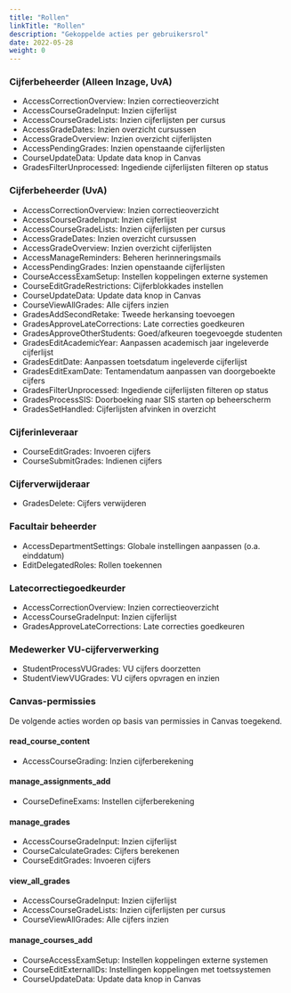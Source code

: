 ```yaml
---
title: "Rollen"
linkTitle: "Rollen"
description: "Gekoppelde acties per gebruikersrol"
date: 2022-05-28
weight: 0
---
```


### Cijferbeheerder (Alleen Inzage, UvA)

- AccessCorrectionOverview: Inzien correctieoverzicht
- AccessCourseGradeInput: Inzien cijferlijst
- AccessCourseGradeLists: Inzien cijferlijsten per cursus
- AccessGradeDates: Inzien overzicht cursussen
- AccessGradeOverview: Inzien overzicht cijferlijsten
- AccessPendingGrades: Inzien openstaande cijferlijsten
- CourseUpdateData: Update data knop in Canvas
- GradesFilterUnprocessed: Ingediende cijferlijsten filteren op status

### Cijferbeheerder (UvA)

- AccessCorrectionOverview: Inzien correctieoverzicht
- AccessCourseGradeInput: Inzien cijferlijst
- AccessCourseGradeLists: Inzien cijferlijsten per cursus
- AccessGradeDates: Inzien overzicht cursussen
- AccessGradeOverview: Inzien overzicht cijferlijsten
- AccessManageReminders: Beheren herinneringsmails
- AccessPendingGrades: Inzien openstaande cijferlijsten
- CourseAccessExamSetup: Instellen koppelingen externe systemen
- CourseEditGradeRestrictions: Cijferblokkades instellen
- CourseUpdateData: Update data knop in Canvas
- CourseViewAllGrades: Alle cijfers inzien
- GradesAddSecondRetake: Tweede herkansing toevoegen
- GradesApproveLateCorrections: Late correcties goedkeuren
- GradesApproveOtherStudents: Goed/afkeuren toegevoegde studenten
- GradesEditAcademicYear: Aanpassen academisch jaar ingeleverde cijferlijst
- GradesEditDate: Aanpassen toetsdatum ingeleverde cijferlijst
- GradesEditExamDate: Tentamendatum aanpassen van doorgeboekte cijfers
- GradesFilterUnprocessed: Ingediende cijferlijsten filteren op status
- GradesProcessSIS: Doorboeking naar SIS starten op beheerscherm
- GradesSetHandled: Cijferlijsten afvinken in overzicht

### Cijferinleveraar

- CourseEditGrades: Invoeren cijfers
- CourseSubmitGrades: Indienen cijfers

### Cijferverwijderaar

- GradesDelete: Cijfers verwijderen

### Facultair beheerder

- AccessDepartmentSettings: Globale instellingen aanpassen (o.a. einddatum)
- EditDelegatedRoles: Rollen toekennen

### Latecorrectiegoedkeurder

- AccessCorrectionOverview: Inzien correctieoverzicht
- AccessCourseGradeInput: Inzien cijferlijst
- GradesApproveLateCorrections: Late correcties goedkeuren

### Medewerker VU-cijferverwerking

- StudentProcessVUGrades: VU cijfers doorzetten
- StudentViewVUGrades: VU cijfers opvragen en inzien

### Canvas-permissies

De volgende acties worden op basis van permissies in Canvas toegekend.

#### read_course_content

- AccessCourseGrading: Inzien cijferberekening

#### manage_assignments_add

- CourseDefineExams: Instellen cijferberekening

#### manage_grades

- AccessCourseGradeInput: Inzien cijferlijst
- CourseCalculateGrades: Cijfers berekenen
- CourseEditGrades: Invoeren cijfers

#### view_all_grades

- AccessCourseGradeInput: Inzien cijferlijst
- AccessCourseGradeLists: Inzien cijferlijsten per cursus
- CourseViewAllGrades: Alle cijfers inzien

#### manage_courses_add

- CourseAccessExamSetup: Instellen koppelingen externe systemen
- CourseEditExternalIDs: Instellingen koppelingen met toetssystemen
- CourseUpdateData: Update data knop in Canvas
